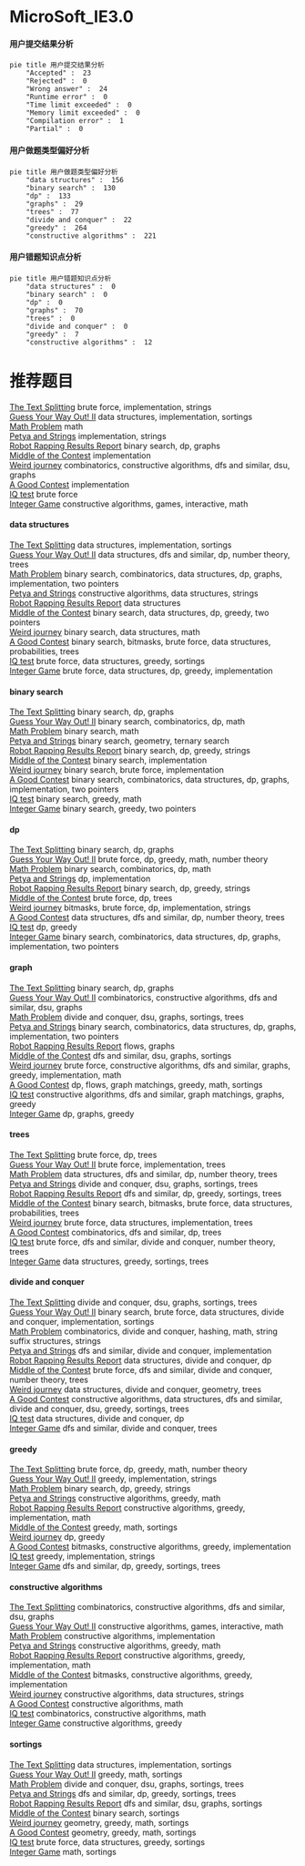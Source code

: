 # MicroSoft_IE3.0
<!-- tabs:start -->
#### **用户提交结果分析**

```mermaid
pie title 用户提交结果分析
    "Accepted" :  23
    "Rejected" :  0
    "Wrong answer" :  24
    "Runtime error" :  0
    "Time limit exceeded" :  0
    "Memory limit exceeded" :  0
    "Compilation error" :  1
    "Partial" :  0
```
#### **用户做题类型偏好分析**

```mermaid
pie title 用户做题类型偏好分析
    "data structures" :  156
    "binary search" :  130
    "dp" :  133
    "graphs" :  29
    "trees" :  77
    "divide and conquer" :  22
    "greedy" :  264
    "constructive algorithms" :  221
```
#### **用户错题知识点分析**

```mermaid
pie title 用户错题知识点分析
    "data structures" :  0
    "binary search" :  0
    "dp" :  0
    "graphs" :  70
    "trees" :  0
    "divide and conquer" :  0
    "greedy" :  7
    "constructive algorithms" :  12
```
<!-- tabs:end -->
# 推荐题目
[The Text Splitting](http://codeforces.com/problemset/problem/612/A)		brute force,
                        implementation,
                        strings		  
[Guess Your Way Out! II](http://codeforces.com/problemset/problem/558/D)		data structures,
                        implementation,
                        sortings		  
[Math Problem](https://codeforces.com/contest/1262/problem/A)		math		  
[Petya and Strings](http://codeforces.com/problemset/problem/112/A)		implementation,
                        strings		  
[Robot Rapping Results Report](http://codeforces.com/problemset/problem/645/D)		binary search,
                        dp,
                        graphs		  
[Middle of the Contest](http://codeforces.com/problemset/problem/1133/A)		implementation		  
[Weird journey](http://codeforces.com/problemset/problem/788/B)		combinatorics,
                        constructive algorithms,
                        dfs and similar,
                        dsu,
                        graphs		  
[A Good Contest](http://codeforces.com/problemset/problem/681/A)		implementation		  
[IQ test](http://codeforces.com/problemset/problem/25/A)		brute force		  
[Integer Game](http://codeforces.com/problemset/problem/1375/F)		constructive algorithms,
                        games,
                        interactive,
                        math		  
<!-- tabs:start -->
#### **data structures**
[The Text Splitting](http://codeforces.com/problemset/problem/558/D)		data structures,
                        implementation,
                        sortings		  
[Guess Your Way Out! II](http://codeforces.com/problemset/problem/1101/D)		data structures,
                        dfs and similar,
                        dp,
                        number theory,
                        trees		  
[Math Problem](http://codeforces.com/problemset/problem/1470/E)		binary search,
                        combinatorics,
                        data structures,
                        dp,
                        graphs,
                        implementation,
                        two pointers		  
[Petya and Strings](http://codeforces.com/problemset/problem/1381/A1)		constructive algorithms,
                        data structures,
                        strings		  
[Robot Rapping Results Report](http://codeforces.com/problemset/problem/193/D)		data structures		  
[Middle of the Contest](http://codeforces.com/problemset/problem/1492/C)		binary search,
                        data structures,
                        dp,
                        greedy,
                        two pointers		  
[Weird journey](http://codeforces.com/problemset/problem/1490/G)		binary search,
                        data structures,
                        math		  
[A Good Contest](http://codeforces.com/problemset/problem/1479/D)		binary search,
                        bitmasks,
                        brute force,
                        data structures,
                        probabilities,
                        trees		  
[IQ test](http://codeforces.com/problemset/problem/1497/A)		brute force,
                        data structures,
                        greedy,
                        sortings		  
[Integer Game](http://codeforces.com/problemset/problem/1491/C)		brute force,
                        data structures,
                        dp,
                        greedy,
                        implementation		  
#### **binary search**
[The Text Splitting](http://codeforces.com/problemset/problem/645/D)		binary search,
                        dp,
                        graphs		  
[Guess Your Way Out! II](http://codeforces.com/problemset/problem/258/C)		binary search,
                        combinatorics,
                        dp,
                        math		  
[Math Problem](http://codeforces.com/problemset/problem/785/C)		binary search,
                        math		  
[Petya and Strings](http://codeforces.com/problemset/problem/613/A)		binary search,
                        geometry,
                        ternary search		  
[Robot Rapping Results Report](http://codeforces.com/problemset/problem/1315/B)		binary search,
                        dp,
                        greedy,
                        strings		  
[Middle of the Contest](http://codeforces.com/problemset/problem/152/B)		binary search,
                        implementation		  
[Weird journey](http://codeforces.com/problemset/problem/1011/B)		binary search,
                        brute force,
                        implementation		  
[A Good Contest](http://codeforces.com/problemset/problem/1470/E)		binary search,
                        combinatorics,
                        data structures,
                        dp,
                        graphs,
                        implementation,
                        two pointers		  
[IQ test](http://codeforces.com/problemset/problem/1344/D)		binary search,
                        greedy,
                        math		  
[Integer Game](https://codeforces.com/contest/957/problem/C)		binary search,
                        greedy,
                        two pointers		  
#### **dp**
[The Text Splitting](http://codeforces.com/problemset/problem/645/D)		binary search,
                        dp,
                        graphs		  
[Guess Your Way Out! II](http://codeforces.com/problemset/problem/822/D)		brute force,
                        dp,
                        greedy,
                        math,
                        number theory		  
[Math Problem](http://codeforces.com/problemset/problem/258/C)		binary search,
                        combinatorics,
                        dp,
                        math		  
[Petya and Strings](http://codeforces.com/problemset/problem/1239/E)		dp,
                        implementation		  
[Robot Rapping Results Report](http://codeforces.com/problemset/problem/1315/B)		binary search,
                        dp,
                        greedy,
                        strings		  
[Middle of the Contest](https://codeforces.com/contest/816/problem/E)		brute force,
                        dp,
                        trees		  
[Weird journey](http://codeforces.com/problemset/problem/868/D)		bitmasks,
                        brute force,
                        dp,
                        implementation,
                        strings		  
[A Good Contest](http://codeforces.com/problemset/problem/1101/D)		data structures,
                        dfs and similar,
                        dp,
                        number theory,
                        trees		  
[IQ test](http://codeforces.com/problemset/problem/1203/F2)		dp,
                        greedy		  
[Integer Game](http://codeforces.com/problemset/problem/1470/E)		binary search,
                        combinatorics,
                        data structures,
                        dp,
                        graphs,
                        implementation,
                        two pointers		  
#### **graph**
[The Text Splitting](http://codeforces.com/problemset/problem/645/D)		binary search,
                        dp,
                        graphs		  
[Guess Your Way Out! II](http://codeforces.com/problemset/problem/788/B)		combinatorics,
                        constructive algorithms,
                        dfs and similar,
                        dsu,
                        graphs		  
[Math Problem](http://codeforces.com/problemset/problem/1213/G)		divide and conquer,
                        dsu,
                        graphs,
                        sortings,
                        trees		  
[Petya and Strings](http://codeforces.com/problemset/problem/1470/E)		binary search,
                        combinatorics,
                        data structures,
                        dp,
                        graphs,
                        implementation,
                        two pointers		  
[Robot Rapping Results Report](http://codeforces.com/problemset/problem/1427/G)		flows,
                        graphs		  
[Middle of the Contest](http://codeforces.com/problemset/problem/160/D)		dfs and similar,
                        dsu,
                        graphs,
                        sortings		  
[Weird journey](http://codeforces.com/problemset/problem/1487/C)		brute force,
                        constructive algorithms,
                        dfs and similar,
                        graphs,
                        greedy,
                        implementation,
                        math		  
[A Good Contest](http://codeforces.com/problemset/problem/1437/C)		dp,
                        flows,
                        graph matchings,
                        greedy,
                        math,
                        sortings		  
[IQ test](http://codeforces.com/problemset/problem/1470/D)		constructive algorithms,
                        dfs and similar,
                        graph matchings,
                        graphs,
                        greedy		  
[Integer Game](http://codeforces.com/problemset/problem/1476/C)		dp,
                        graphs,
                        greedy		  
#### **trees**
[The Text Splitting](https://codeforces.com/contest/816/problem/E)		brute force,
                        dp,
                        trees		  
[Guess Your Way Out! II](http://codeforces.com/problemset/problem/960/D)		brute force,
                        implementation,
                        trees		  
[Math Problem](http://codeforces.com/problemset/problem/1101/D)		data structures,
                        dfs and similar,
                        dp,
                        number theory,
                        trees		  
[Petya and Strings](http://codeforces.com/problemset/problem/1213/G)		divide and conquer,
                        dsu,
                        graphs,
                        sortings,
                        trees		  
[Robot Rapping Results Report](http://codeforces.com/problemset/problem/1336/A)		dfs and similar,
                        dp,
                        greedy,
                        sortings,
                        trees		  
[Middle of the Contest](http://codeforces.com/problemset/problem/1479/D)		binary search,
                        bitmasks,
                        brute force,
                        data structures,
                        probabilities,
                        trees		  
[Weird journey](http://codeforces.com/problemset/problem/1511/C)		brute force,
                        data structures,
                        implementation,
                        trees		  
[A Good Contest](http://codeforces.com/problemset/problem/1499/F)		combinatorics,
                        dfs and similar,
                        dp,
                        trees		  
[IQ test](http://codeforces.com/problemset/problem/1491/E)		brute force,
                        dfs and similar,
                        divide and conquer,
                        number theory,
                        trees		  
[Integer Game](http://codeforces.com/problemset/problem/1466/D)		data structures,
                        greedy,
                        sortings,
                        trees		  
#### **divide and conquer**
[The Text Splitting](http://codeforces.com/problemset/problem/1213/G)		divide and conquer,
                        dsu,
                        graphs,
                        sortings,
                        trees		  
[Guess Your Way Out! II](http://codeforces.com/problemset/problem/1461/D)		binary search,
                        brute force,
                        data structures,
                        divide and conquer,
                        implementation,
                        sortings		  
[Math Problem](http://codeforces.com/problemset/problem/1466/G)		combinatorics,
                        divide and conquer,
                        hashing,
                        math,
                        string suffix structures,
                        strings		  
[Petya and Strings](http://codeforces.com/problemset/problem/1490/D)		dfs and similar,
                        divide and conquer,
                        implementation		  
[Robot Rapping Results Report](https://codeforces.com/contest/1483/problem/C)		data structures,
                        divide and conquer,
                        dp		  
[Middle of the Contest](http://codeforces.com/problemset/problem/1491/E)		brute force,
                        dfs and similar,
                        divide and conquer,
                        number theory,
                        trees		  
[Weird journey](http://codeforces.com/problemset/problem/1303/G)		data structures,
                        divide and conquer,
                        geometry,
                        trees		  
[A Good Contest](http://codeforces.com/problemset/problem/1494/D)		constructive algorithms,
                        data structures,
                        dfs and similar,
                        divide and conquer,
                        dsu,
                        greedy,
                        sortings,
                        trees		  
[IQ test](http://codeforces.com/problemset/problem/1482/E)		data structures,
                        divide and conquer,
                        dp		  
[Integer Game](http://codeforces.com/problemset/problem/566/C)		dfs and similar,
                        divide and conquer,
                        trees		  
#### **greedy**
[The Text Splitting](http://codeforces.com/problemset/problem/822/D)		brute force,
                        dp,
                        greedy,
                        math,
                        number theory		  
[Guess Your Way Out! II](https://codeforces.com/contest/1086/problem/C)		greedy,
                        implementation,
                        strings		  
[Math Problem](http://codeforces.com/problemset/problem/1315/B)		binary search,
                        dp,
                        greedy,
                        strings		  
[Petya and Strings](http://codeforces.com/problemset/problem/584/E)		constructive algorithms,
                        greedy,
                        math		  
[Robot Rapping Results Report](http://codeforces.com/problemset/problem/550/E)		constructive algorithms,
                        greedy,
                        implementation,
                        math		  
[Middle of the Contest](http://codeforces.com/problemset/problem/1417/B)		greedy,
                        math,
                        sortings		  
[Weird journey](http://codeforces.com/problemset/problem/1203/F2)		dp,
                        greedy		  
[A Good Contest](http://codeforces.com/problemset/problem/960/C)		bitmasks,
                        constructive algorithms,
                        greedy,
                        implementation		  
[IQ test](http://codeforces.com/problemset/problem/765/B)		greedy,
                        implementation,
                        strings		  
[Integer Game](http://codeforces.com/problemset/problem/1336/A)		dfs and similar,
                        dp,
                        greedy,
                        sortings,
                        trees		  
#### **constructive algorithms**
[The Text Splitting](http://codeforces.com/problemset/problem/788/B)		combinatorics,
                        constructive algorithms,
                        dfs and similar,
                        dsu,
                        graphs		  
[Guess Your Way Out! II](http://codeforces.com/problemset/problem/1375/F)		constructive algorithms,
                        games,
                        interactive,
                        math		  
[Math Problem](http://codeforces.com/problemset/problem/1244/F)		constructive algorithms,
                        implementation		  
[Petya and Strings](http://codeforces.com/problemset/problem/584/E)		constructive algorithms,
                        greedy,
                        math		  
[Robot Rapping Results Report](http://codeforces.com/problemset/problem/550/E)		constructive algorithms,
                        greedy,
                        implementation,
                        math		  
[Middle of the Contest](http://codeforces.com/problemset/problem/960/C)		bitmasks,
                        constructive algorithms,
                        greedy,
                        implementation		  
[Weird journey](http://codeforces.com/problemset/problem/1381/A1)		constructive algorithms,
                        data structures,
                        strings		  
[A Good Contest](http://codeforces.com/problemset/problem/1136/B)		constructive algorithms,
                        math		  
[IQ test](http://codeforces.com/problemset/problem/1499/A)		combinatorics,
                        constructive algorithms,
                        math		  
[Integer Game](http://codeforces.com/problemset/problem/1493/A)		constructive algorithms,
                        greedy		  
#### **sortings**
[The Text Splitting](http://codeforces.com/problemset/problem/558/D)		data structures,
                        implementation,
                        sortings		  
[Guess Your Way Out! II](http://codeforces.com/problemset/problem/1417/B)		greedy,
                        math,
                        sortings		  
[Math Problem](http://codeforces.com/problemset/problem/1213/G)		divide and conquer,
                        dsu,
                        graphs,
                        sortings,
                        trees		  
[Petya and Strings](http://codeforces.com/problemset/problem/1336/A)		dfs and similar,
                        dp,
                        greedy,
                        sortings,
                        trees		  
[Robot Rapping Results Report](http://codeforces.com/problemset/problem/160/D)		dfs and similar,
                        dsu,
                        graphs,
                        sortings		  
[Middle of the Contest](http://codeforces.com/problemset/problem/1184/B1)		binary search,
                        sortings		  
[Weird journey](https://codeforces.com/contest/1496/problem/C)		geometry,
                        greedy,
                        math,
                        sortings		  
[A Good Contest](http://codeforces.com/problemset/problem/1495/A)		geometry,
                        greedy,
                        math,
                        sortings		  
[IQ test](http://codeforces.com/problemset/problem/1497/A)		brute force,
                        data structures,
                        greedy,
                        sortings		  
[Integer Game](http://codeforces.com/problemset/problem/1427/A)		math,
                        sortings		  
<!-- tabs:end -->
